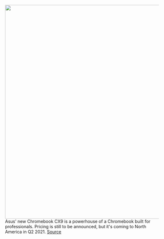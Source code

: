 <img src='https://cdn.vox-cdn.com/thumbor/MBmrfNNpRNWWlLN3yXVMkDk5uFs=/0x321:2000x1673/1200x800/filters:focal(840x840:1160x1160)/cdn.vox-cdn.com/uploads/chorus_image/image/68662366/Chromebook_CX9_CX9400_premium_enterprise_resady_Security_titan_C.7.jpg' width='700px' /><br/>
Asus' new Chromebook CX9 is a powerhouse of a Chromebook built for professionals. Pricing is still to be announced, but it's coming to North America in Q2 2021.
<a href='https://www.theverge.com/2021/1/13/22229159/asus-chromebook-cx9-br1100-price-release-date-specs'> Source <a/>